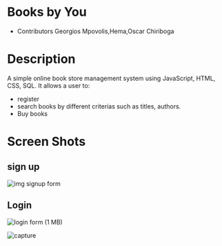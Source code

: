 # Books by You

* Contributors
Georgios Mpovolis,Hema,Oscar Chiriboga

# Description

A simple online book store management system using JavaScript, HTML, CSS,  SQL.
It allows a user to:
* register
* search books by different criterias such as titles, authors.
* Buy books
 
 # Screen Shots
 ## sign up
  
 ![img signup form](https://user-images.githubusercontent.com/67700843/92006982-5c7bcc00-ed13-11ea-9e02-f5101497a116.PNG)

## Login
 ![login form](https://user-images.githubusercontent.com/67700843/92007032-6bfb1500-ed13-11ea-894c-204d9c52eb47.PNG)
(1 MB)


![capture](https://user-images.githubusercontent.com/67700843/92036231-e50f6200-ed3d-11ea-968b-b3de5599827d.PNG)
